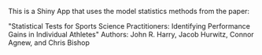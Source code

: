 This is a Shiny App that uses the model statistics methods from the paper:

"Statistical Tests for Sports Science Practitioners: Identifying Performance Gains in Individual Athletes"
Authors: John R. Harry, Jacob Hurwitz, Connor Agnew, and Chris Bishop
